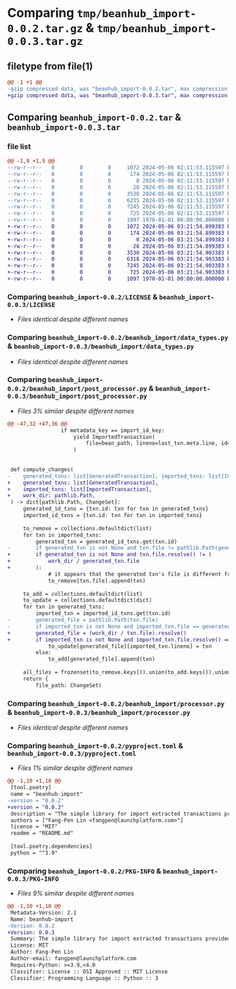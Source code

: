 # Comparing `tmp/beanhub_import-0.0.2.tar.gz` & `tmp/beanhub_import-0.0.3.tar.gz`

## filetype from file(1)

```diff
@@ -1 +1 @@
-gzip compressed data, was "beanhub_import-0.0.2.tar", max compression
+gzip compressed data, was "beanhub_import-0.0.3.tar", max compression
```

## Comparing `beanhub_import-0.0.2.tar` & `beanhub_import-0.0.3.tar`

### file list

```diff
@@ -1,9 +1,9 @@
--rw-r--r--   0        0        0     1072 2024-05-06 02:11:53.115597 beanhub_import-0.0.2/LICENSE
--rw-r--r--   0        0        0      174 2024-05-06 02:11:53.115597 beanhub_import-0.0.2/README.md
--rw-r--r--   0        0        0        0 2024-05-06 02:11:53.115597 beanhub_import-0.0.2/beanhub_import/__init__.py
--rw-r--r--   0        0        0       28 2024-05-06 02:11:53.115597 beanhub_import-0.0.2/beanhub_import/constants.py
--rw-r--r--   0        0        0     3530 2024-05-06 02:11:53.115597 beanhub_import-0.0.2/beanhub_import/data_types.py
--rw-r--r--   0        0        0     6235 2024-05-06 02:11:53.115597 beanhub_import-0.0.2/beanhub_import/post_processor.py
--rw-r--r--   0        0        0     7245 2024-05-06 02:11:53.115597 beanhub_import-0.0.2/beanhub_import/processor.py
--rw-r--r--   0        0        0      725 2024-05-06 02:11:53.115597 beanhub_import-0.0.2/pyproject.toml
--rw-r--r--   0        0        0     1097 1970-01-01 00:00:00.000000 beanhub_import-0.0.2/PKG-INFO
+-rw-r--r--   0        0        0     1072 2024-05-06 03:21:54.899383 beanhub_import-0.0.3/LICENSE
+-rw-r--r--   0        0        0      174 2024-05-06 03:21:54.899383 beanhub_import-0.0.3/README.md
+-rw-r--r--   0        0        0        0 2024-05-06 03:21:54.899383 beanhub_import-0.0.3/beanhub_import/__init__.py
+-rw-r--r--   0        0        0       28 2024-05-06 03:21:54.899383 beanhub_import-0.0.3/beanhub_import/constants.py
+-rw-r--r--   0        0        0     3530 2024-05-06 03:21:54.903383 beanhub_import-0.0.3/beanhub_import/data_types.py
+-rw-r--r--   0        0        0     6318 2024-05-06 03:21:54.903383 beanhub_import-0.0.3/beanhub_import/post_processor.py
+-rw-r--r--   0        0        0     7245 2024-05-06 03:21:54.903383 beanhub_import-0.0.3/beanhub_import/processor.py
+-rw-r--r--   0        0        0      725 2024-05-06 03:21:54.903383 beanhub_import-0.0.3/pyproject.toml
+-rw-r--r--   0        0        0     1097 1970-01-01 00:00:00.000000 beanhub_import-0.0.3/PKG-INFO
```

### Comparing `beanhub_import-0.0.2/LICENSE` & `beanhub_import-0.0.3/LICENSE`

 * *Files identical despite different names*

### Comparing `beanhub_import-0.0.2/beanhub_import/data_types.py` & `beanhub_import-0.0.3/beanhub_import/data_types.py`

 * *Files identical despite different names*

### Comparing `beanhub_import-0.0.2/beanhub_import/post_processor.py` & `beanhub_import-0.0.3/beanhub_import/post_processor.py`

 * *Files 3% similar despite different names*

```diff
@@ -47,32 +47,36 @@
                 if metadata_key == import_id_key:
                     yield ImportedTransaction(
                         file=bean_path, lineno=last_txn.meta.line, id=metadata_value
                     )
 
 
 def compute_changes(
-    generated_txns: list[GeneratedTransaction], imported_txns: list[ImportedTransaction]
+    generated_txns: list[GeneratedTransaction],
+    imported_txns: list[ImportedTransaction],
+    work_dir: pathlib.Path,
 ) -> dict[pathlib.Path, ChangeSet]:
     generated_id_txns = {txn.id: txn for txn in generated_txns}
     imported_id_txns = {txn.id: txn for txn in imported_txns}
 
     to_remove = collections.defaultdict(list)
     for txn in imported_txns:
         generated_txn = generated_id_txns.get(txn.id)
-        if generated_txn is not None and txn.file != pathlib.Path(generated_txn.file):
+        if generated_txn is not None and txn.file.resolve() != (
+            work_dir / generated_txn.file
+        ):
             # it appears that the generated txn's file is different from the old one, let's remove it
             to_remove[txn.file].append(txn)
 
     to_add = collections.defaultdict(list)
     to_update = collections.defaultdict(dict)
     for txn in generated_txns:
         imported_txn = imported_id_txns.get(txn.id)
-        generated_file = pathlib.Path(txn.file)
-        if imported_txn is not None and imported_txn.file == generated_file:
+        generated_file = (work_dir / txn.file).resolve()
+        if imported_txn is not None and imported_txn.file.resolve() == generated_file:
             to_update[generated_file][imported_txn.lineno] = txn
         else:
             to_add[generated_file].append(txn)
 
     all_files = frozenset(to_remove.keys()).union(to_add.keys()).union(to_update.keys())
     return {
         file_path: ChangeSet(
```

### Comparing `beanhub_import-0.0.2/beanhub_import/processor.py` & `beanhub_import-0.0.3/beanhub_import/processor.py`

 * *Files identical despite different names*

### Comparing `beanhub_import-0.0.2/pyproject.toml` & `beanhub_import-0.0.3/pyproject.toml`

 * *Files 1% similar despite different names*

```diff
@@ -1,10 +1,10 @@
 [tool.poetry]
 name = "beanhub-import"
-version = "0.0.2"
+version = "0.0.3"
 description = "The simple library for import extracted transactions provided by beanhub-extract and generate corresponding Beancount transactions based on predefined rules"
 authors = ["Fang-Pen Lin <fangpen@launchplatform.com>"]
 license = "MIT"
 readme = "README.md"
 
 [tool.poetry.dependencies]
 python = "^3.9"
```

### Comparing `beanhub_import-0.0.2/PKG-INFO` & `beanhub_import-0.0.3/PKG-INFO`

 * *Files 9% similar despite different names*

```diff
@@ -1,10 +1,10 @@
 Metadata-Version: 2.1
 Name: beanhub-import
-Version: 0.0.2
+Version: 0.0.3
 Summary: The simple library for import extracted transactions provided by beanhub-extract and generate corresponding Beancount transactions based on predefined rules
 License: MIT
 Author: Fang-Pen Lin
 Author-email: fangpen@launchplatform.com
 Requires-Python: >=3.9,<4.0
 Classifier: License :: OSI Approved :: MIT License
 Classifier: Programming Language :: Python :: 3
```

